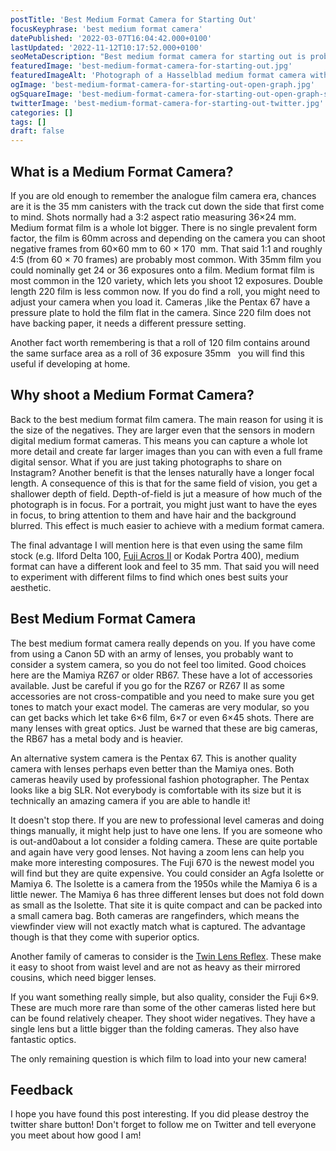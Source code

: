 ```yaml
---
postTitle: 'Best Medium Format Camera for Starting Out'
focusKeyphrase: 'best medium format camera'
datePublished: '2022-03-07T16:04:42.000+0100'
lastUpdated: '2022-11-12T10:17:52.000+0100'
seoMetaDescription: "Best medium format camera for starting out is probably a question at the front of your mind right now! Let's take a look."
featuredImage: 'best-medium-format-camera-for-starting-out.jpg'
featuredImageAlt: 'Photograph of a Hasselblad medium format camera with the focusing screen exposed'
ogImage: 'best-medium-format-camera-for-starting-out-open-graph.jpg'
ogSquareImage: 'best-medium-format-camera-for-starting-out-open-graph-square.jpg'
twitterImage: 'best-medium-format-camera-for-starting-out-twitter.jpg'
categories: []
tags: []
draft: false
---
```


## What is a Medium Format Camera?

If you are old enough to remember the analogue film camera era, chances are it
is the 35&nbsp;mm canisters with the track cut down the side that first come to
mind. Shots normally had a 3:2 aspect ratio measuring 36&times;24&nbsp;mm.
Medium format film is a whole lot bigger. There is no single prevalent form
factor, the film is 60mm across and depending on the camera you can shoot
negative frames from 60&times;60 mm to 60 &times; 170 &nbsp;mm. That said 1:1
and roughly 4:5 (from 60 &times; 70 frames) are probably most common. With 35mm
film you could nominally get 24 or 36 exposures onto a film. Medium format film
is most common in the 120 variety, which lets you shoot 12 exposures. Double
length 220 film is less common now. If you do find a roll, you might need to
adjust your camera when you load it. Cameras ,like the Pentax 67 have a pressure
plate to hold the film flat in the camera. Since 220 film does not have backing
paper, it needs a different pressure setting.

Another fact worth remembering is that a roll of 120 film contains around the
same surface area as a roll of 36 exposure 35mm &nbsp; you will find this useful
if developing at home.

## Why shoot a Medium Format Camera?

Back to the best medium format film camera. The main reason for using it is the
size of the negatives. They are larger even that the sensors in modern digital
medium format cameras. This means you can capture a whole lot more detail and
create far larger images than you can with even a full frame digital sensor.
What if you are just taking photographs to share on Instagram? Another benefit
is that the lenses naturally have a longer focal length. A consequence of this
is that for the same field of vision, you get a shallower depth of field.
Depth-of-field is jut a measure of how much of the photograph is in focus. For a
portrait, you might just want to have the eyes in focus, to bring attention to
them and have hair and the background blurred. This effect is much easier to
achieve with a medium format camera.

The final advantage I will mention here is that even using the same film stock
(e.g. Ilford Delta 100,
<a ariaL-label="Read a Fuji Acros 100 II filem review" href="https://parallaxphotographic.coop/fuji-acros-100-ii-film-review/">Fuji
Acros II</a> or Kodak Portra 400), medium format can have a different look and
feel to 35 mm. That said you will need to experiment with different films to
find which ones best suits your aesthetic.

## Best Medium Format Camera

The best medium format camera really depends on you. If you have come from using
a Canon 5D with an army of lenses, you probably want to consider a system
camera, so you do not feel too limited. Good choices here are the Mamiya RZ67 or
older RB67. These have a lot of accessories available. Just be careful if you go
for the RZ67 or RZ67 II as some accessories are not cross-compatible and you
need to make sure you get tones to match your exact model. The cameras are very
modular, so you can get backs which let take 6&times;6 film, 6&times;7 or even
6&times;45 shots. There are many lenses with great optics. Just be warned that
these are big cameras, the RB67 has a metal body and is heavier.

An alternative system camera is the Pentax 67. This is another quality camera
with lenses perhaps even better than the Mamiya ones. Both cameras heavily used
by professional fashion photographer. The Pentax looks like a big SLR. Not
everybody is comfortable with its size but it is technically an amazing camera
if you are able to handle it!

It doesn't stop there. If you are new to professional level cameras and doing
things manually, it might help just to have one lens. If you are someone who is
out-and0about a lot consider a folding camera. These are quite portable and
again have very good lenses. Not having a zoom lens can help you make more
interesting composures. The Fuji 670 is the newest model you will find but they
are quite expensive. You could consider an Agfa Isolette or Mamiya 6. The
Isolette is a camera from the 1950s while the Mamiya 6 is a little newer. The
Mamiya 6 has three different lenses but does not fold down as small as the
Isolette. That site it is quite compact and can be packed into a small camera
bag. Both cameras are rangefinders, which means the viewfinder view will not
exactly match what is captured. The advantage though is that they come with
superior optics.

Another family of cameras to consider is the
<a aria-label="Read a post about Twin Lens Reflex cameras" href="/twin-lens-reflex-camera/">Twin
Lens Reflex</a>. These make it easy to shoot from waist level and are not as
heavy as their mirrored cousins, which need bigger lenses.

If you want something really simple, but also quality, consider the Fuji
6&times;9. These are much more rare than some of the other cameras listed here
but can be found relatively cheaper. They shoot wider negatives. They have a
single lens but a little bigger than the folding cameras. They also have
fantastic optics.

The only remaining question is which film to load into your new camera!

## Feedback

I hope you have found this post interesting. If you did please destroy the
twitter share button! Don't forget to follow me on Twitter and tell everyone you
meet about how good I am!
